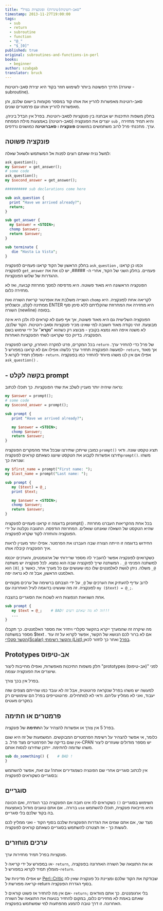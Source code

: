 ```yaml
---
title: "סאב-רוטינות(שיגרות) ופונקציות בפרל"
timestamp: 2013-11-27T19:00:00
tags:
  - sub
  - return
  - subroutine
  - function
  - "@_"
  - "$_[0]"
published: true
original: subroutines-and-functions-in-perl
books:
  - beginner
author: szabgab
translator: bruck
---
```



הדרך הפשוטה ביותר לשימוש חוזר בקוד היא יצירת סאב-רוטינות (שיגרה - subroutine).

סאב-רוטינות מאפשרות להריץ את אותו קוד במספר מקומות ביישום שלכם, והן מאפשרות להריץ אותו עם פרמטרים שונים.


בחלק משפות התיכנות יש אבחנה בין פונקציות לסאב-רוטינות.
בפרל אין הבדל ביניהן. יוצרים את הפונקציה (סאב-רוטינה) באמצעות מילת המפתח `sub` ,
והיא תמיד מחזירה ערך. מתכנתי פרל לרוב משתמשים במושגים
<b>פונקציה</b> ו <b>סאברוטינה</b> כמושגים נרדפים.

## פונקציה פשוטה

למשל נניח שאתם רוצים לפנות אל המשתמש ולשאול שאלה:

```perl
ask_question();
my $answer = get_answer();
# some code
ask_question();
my $second_answer = get_answer();

########## sub declarations come here

sub ask_question {
  print "Have we arrived already?";
  return;
}

sub get_answer {
  my $answer = <STDIN>;
  chomp $answer;
  return $answer;
}

sub terminate {
   die "Hasta La Vista";
}
```

בחלק הראשון של הקוד קראנו פעמיים לפונקציה  `ask_question` ,
וכמו כן קראנו לפונקציה `get_answer` פעמיים. בחלק השני של הקוד, אחרי ה-
 #####, יש לנו את את ההגדרות של שלוש הפונקציות.

הפונקציה הראשונה היא מאוד פשוטה. היא מדפיסה למסך מחרוזת קבועה, ואז לא מחזירה כלום.

השנייה משלבת את אופרטור קריאת השורה ואת  `chomp` לקריאה אחת לפונקציה.
היא ממתינה לקלט, וכשנלחץ ENTER היא מחזירה את המחרוזת שהקלדתם ללא סימן סוף השורה (newline) בסופה.

הפונקציה השלישית גם היא מאוד פשוטה, אך אף פעם לא קוראים לה ולכן היא אינה מבוצעת. זוהי נקודה מאוד חשובה למי שאינו מכיר פונקציות וסאב-רוטינות. הקוד שלכם, לא משנה איפה הוא נמצא בקובץ - מבוצע רק כשהוא  "<b>נקרא</b>" על ידי שימוש בשם הפונקציה.
בדיוק כפי שקראנו לשתי הפונקציות האחרות.


בכל המקרים, פרט למקרה האחרון, קראנו לפונקציה `return` של פרל כדי להחזיר ערך. למעשה הפונקציה תחזיר ערך כלשהו אפילו אם לא קראנו במפורש ל- `return`, אך מאוד מומלץ תמיד לקרוא ל-
`return`. אפילו אם אין לנו משהו מיוחד להחזיר כמו בפונקציה `ask_question()` .

##  - בקשה לקלט prompt

נראה שיהיה יותר מעניין לשלב את שתי הפונקציות. כך תוכלו לכתוב:

```perl
my $answer = prompt();
# some code
my $second_answer = prompt();

sub prompt {
   print "Have we arrived already?";

   my $answer = <STDIN>;
   chomp $answer;
   return $answer;
}
```

כמובן שייתכן שתירצו שבכל אחד מהמקרים הפונקציה  `prompt()` תציג טקסט שונה.
 ודאי תירצו אפשרות לקבוע את הטקסט שיוצג כשאתם קוראים לפונקציה`prompt()`. משהו שנראה כך:

```perl
my $first_name = prompt("First name: ");
my $last_name = prompt("Last name: ");

sub prompt {
   my ($text) = @_;
   print $text;

   my $answer = <STDIN>;
   chomp $answer;
   return $answer;
}
```

בדוגמה זו קראנו פעמיים לפונקציה prompt() .
בכל אחת מהקריאות העברנו מחרוזת שהיא הטקסט של השאלה שאנחנו שואלים. המחרוזת הודפסה. התגובה נקלטה על ידי הפונקציה והוחזרה לקוד שקרא לפונקציה.

החידוש בדוגמה זו הייתה הצורה שבה העברנו את הפרמטר.
אפילו יותר מעניין לראות איך הפונקציה קיבלה אותו.

כשקרואים לפונקציה אפשר להעביר לה מספר שרירותי של ארגומנטים, והערכים יוכנסו למשתנה הפנימי `@_` . המשתנה שייך לפוקנציה שבה הוא נמצא. לכל פונקציה יש משתנה  `@_` משלה.
ניתן לגשת לאלמנטים שלו כמו שעושים עם כל מערך אחר, כאשר `$_[0]`
הוא האלמנט הראשון, אבל זה לא נראה יפה.

לרוב עדיף להעתיק את הערכים של  `@_` על ידי הצבתם ברשימה של ערכים מקומיים לפונקציה. זה מה שעשינו בדוגמה לעיל האחרונה עם 
 `my ($text) = @_;`.

אחת השגיאות הנפוצות היא לשכוח את הסוגריים בהצבה.

```perl
sub prompt {
   my $text = @_;    # BAD! זה לא מה שאתם רוצים!!!
   ...
}
```

מה שיקרה זה שהמערך ייקרא בהקשר סקלרי ויחזיר את מספר האלמנטים. כך תקבלו מספר במשתנה  $text .
אם לא ברור לכם הנושא של הקשר, אפשר לקרוא על זה עוד 
[הקשר סקלרי(Scalar) והקשר רשימתי (List) בפרל](/scalar-and-list-context-in-perl)
ואחר כך לחזור לכאן.

## Prototypes אב-טיפוס

חלק משפות התיכנות מאפשרות, ואפילו מחייבות ליצור  "prototypes (אב-טיפוס)" לפני שיוצרים את הפונקציה עצמה.

בפרל אין בכך צורך.

למעשה יש משהו בפרל שנקראה פרוטוטיפ, אבל זה לא עובד כמו שהייתם מצפים שזה יעבוד, ואני לא ממליץ עליהם.
ודאי לא למתחילים.
פרוטוטייפים בפרל הם שימושיים רק במקרים מעטים

## פרמטרים או חתימה

בפרל 5 אין צורך או אפשרות להצהיר על  ה<b>חתימה</b> של פונקציה. 

כלומר, אי אפשר להצהיר על רשימת הפרמטרים המבוקשים. המשמעות של זה היא שגם אין שום בדיקה של הפרמטרים מצד פרל.
ב-CPAN יש מספר מודולים שעוזרים ליצור משהו שדומה לחתימה.
ייתכן שתירצו לנסות אותם.

```perl
sub do_something() {    # BAD !
}
```

אין לכתוב סוגריים אחרי שם הפונציה כשמגדירים אותה! עם זאת, אפשר להשתמש בסוגריים כשקוראים לפונקציה:

## סוגריים

השימוש בסוגריים `()` כשקוראים לה אינו חובה אם הפונקציה כבר הוגדרה, ואם הכוונה ברורה..
אם אתם טוענים מודול באמצעות `use` והיא מייבאת פונקציה, תוכלו להשתמש בה בקוד שלכם בלי סוגריים.

מצד שני, אם אתם שמים את הגדרות הפונקציות שלכם בסוף הקוד - ואני ממליץ לכם לעשות כך - אז תצטרכו להשתמש בסוגריים כשאתם קוראים לפונקציה.

## ערכים מוחזרים

פונקציות בפרל תמיד מחזירות ערך.

או במפורש על ידי קריאה ל- `return`, או את התוצאה של השורה האחרונה בפונקציה.
מומלץ תמיד לקרוא במפורש ל-`return`.

יש אפילו מדיניות של  [Perl::Critic](http://perlcritic.com/) שבודקת את הקוד שלכם ומציינת כל פונקציה שאין לה קריאה מפורשת ל-return בסוף הגדרת הפונקציה.

אם אין מה להחזיר אז פשוט קוראים ל- `return;` בלי ארגומנטים.
כך אתם מוודאים שאתם באמת לא מחזירים כלום, במקום להחזיר בטעות את התוצאה של השורה האחרונה. זו דרך טובה להמנע מהפתעות למי שמשתמש בפונקציה.


